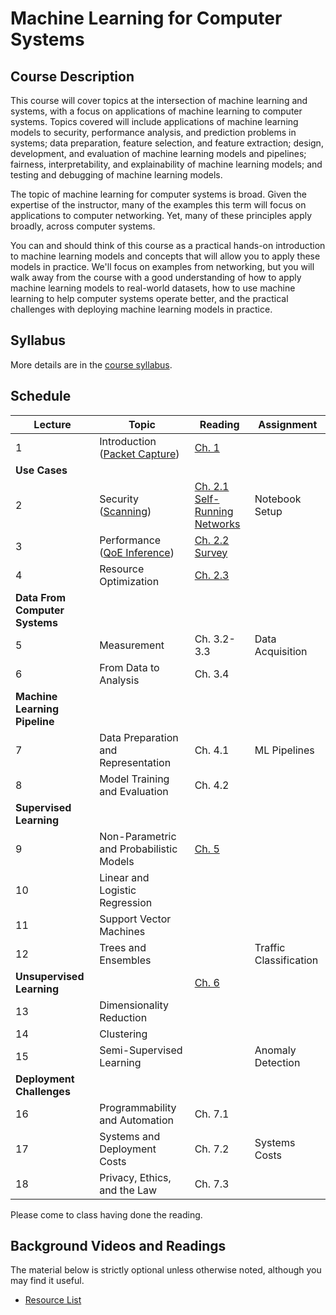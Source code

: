 # Machine Learning for Computer Systems

## Course Description

This course will cover topics at the intersection of machine learning and
systems, with a focus on applications of machine learning to computer systems.
Topics covered will include applications of machine learning models to
security, performance analysis, and prediction problems in systems; data
preparation, feature selection, and feature extraction; design, development,
and evaluation of machine learning models and pipelines; fairness,
interpretability, and explainability of machine learning models; and testing
and debugging of machine learning models.

The topic of machine learning for computer systems is broad. Given the
expertise of the instructor, many of the examples this term will focus on
applications to computer networking. Yet, many of these principles apply
broadly, across computer systems.

You can and should think of this course as a practical hands-on introduction
to machine learning models and concepts that will allow you to apply these
models in practice. We'll focus on examples from networking, but you will walk
away from the course with a good understanding of how to apply machine
learning models to real-world datasets, how to use machine learning to help
computer systems operate better, and the practical challenges with deploying
machine learning models in practice.

## Syllabus

More details are in the [course syllabus](syllabus.md).

## Schedule 

| Lecture                            | Topic                                                                              | Reading                                                                                                                                    | Assignment             |
| ---------------------------------- | -------------------------------------                                              | -----------------------------                                                                                                              | ----------             |
| 1                                  | Introduction<br />([Packet Capture](notebooks/1-Packet-Capture-Basics-Clean.html)) | [Ch. 1](book/text/intro.html)                                                                                                              |                        |
| **Use Cases**                      |                                                                                    |                                                                                                                                            |                        |
| 2                                  | Security<br />([Scanning](notebooks/2-Motivation-Security-Clean.html))             | [Ch. 2.1](book/text/motivation.html#applications-to-security)<br>[Self-Running Networks](https://arxiv.org/pdf/1710.11583)                 | Notebook Setup         |
| 3                                  | Performance<br />([QoE Inference](notebooks/3-Performance-Service-Clean.html))     | [Ch. 2.2](book/text/motivation.html#applications-to-performance)<br>[Survey](https://ieeexplore.ieee.org/stamp/stamp.jsp?arnumber=8121867) |                        |
| 4                                  | Resource Optimization                                         | [Ch. 2.3](https://noise-lab.github.io/ml-systems/book/text/motivation.html#application-service-and-device-identification)                  |                        |
| **Data From Computer Systems**     |                                                                                    |                                                                                                                                            |                        |
| 5                                  | Measurement                                                                        | Ch. 3.2-3.3                                                                                                                                | Data Acquisition       |
| 6                                  | From Data to Analysis                                                              | Ch. 3.4                                                                                                                                    |                        |
| **Machine Learning Pipeline**      |                                                                                    |                                                                                                                                            |                        |
| 7                                  | Data Preparation and Representation                                                | Ch. 4.1                                                                                                                                    | ML Pipelines           |
| 8                                  | Model Training and Evaluation                                                      | Ch. 4.2                                                                                                                                    |                        |
| **Supervised Learning**            |                                                                                    |                                                                                                                                            |                        |
| 9                                  | Non-Parametric and Probabilistic Models                                            | [Ch. 5](book/text/supervised.html)                                                                                                         |                        |
| 10                                 | Linear and Logistic Regression                                                     |                                                                                                                                            |                        |
| 11                                 | Support Vector Machines                                                            |                                                                                                                                            |                        |
| 12                                 | Trees and Ensembles                                                                |                                                                                                                                            | Traffic Classification |
| **Unsupervised Learning**          |                                                                                    | [Ch. 6](book/text/unsupervised.html)                                                                                                       |                        |
| 13                                 | Dimensionality Reduction                                                           |                                                                                                                                            |                        |
| 14                                 | Clustering                                                                         |                                                                                                                                            |                        |
| 15                                 | Semi-Supervised Learning                                                           |                                                                                                                                            | Anomaly Detection      |
| **Deployment Challenges**          |                                                                                    |                                                                                                                                            |                        |
| 16                                 | Programmability and Automation                                                     | Ch. 7.1                                                                                                                                    |                        |
| 17                                 | Systems and Deployment Costs                                                       | Ch. 7.2                                                                                                                                    | Systems Costs          |
| 18                                 | Privacy, Ethics, and the Law                                                       | Ch. 7.3                                                                                                                                    |                        |

Please come to class having done the reading. 


## Background Videos and Readings

The material below is strictly optional unless otherwise noted, although you
may find it useful.

* [Resource List](ml.md)



